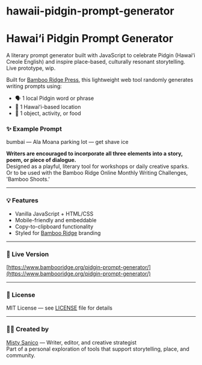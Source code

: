 # hawaii-pidgin-prompt-generator
# Hawai‘i Pidgin Prompt Generator
A literary prompt generator built with JavaScript to celebrate Pidgin (Hawaiʻi Creole English) and inspire place-based, culturally resonant storytelling. Live prototype, wip.

Built for [Bamboo Ridge Press](https://www.bambooridge.org), this lightweight web tool randomly generates writing prompts using:

- 🗣️ 1 local Pidgin word or phrase  
- 📍 1 Hawaiʻi-based location  
- 🍱 1 object, activity, or food

### ✨ Example Prompt
bumbai — Ala Moana parking lot — get shave ice


**Writers are encouraged to incorporate all three elements into a story, poem, or piece of dialogue.**  
Designed as a playful, literary tool for workshops or daily creative sparks. Or to be used with the Bamboo Ridge Online Monthly Writing Challenges, 'Bamboo Shoots.'

---

### 💡 Features
- Vanilla JavaScript + HTML/CSS
- Mobile-friendly and embeddable
- Copy-to-clipboard functionality
- Styled for [Bamboo Ridge](https://www.bambooridge.org) branding

---

### 🔗 Live Version  
[https://www.bambooridge.org/pidgin-prompt-generator/](https://www.bambooridge.org/pidgin-prompt-generator/)

---

### 📜 License  
MIT License — see [LICENSE](./LICENSE) file for details

---

### ✍🏽 Created by  
[Misty Sanico](https://www.mistysanico.com) — Writer, editor, and creative strategist  
Part of a personal exploration of tools that support storytelling, place, and community.

